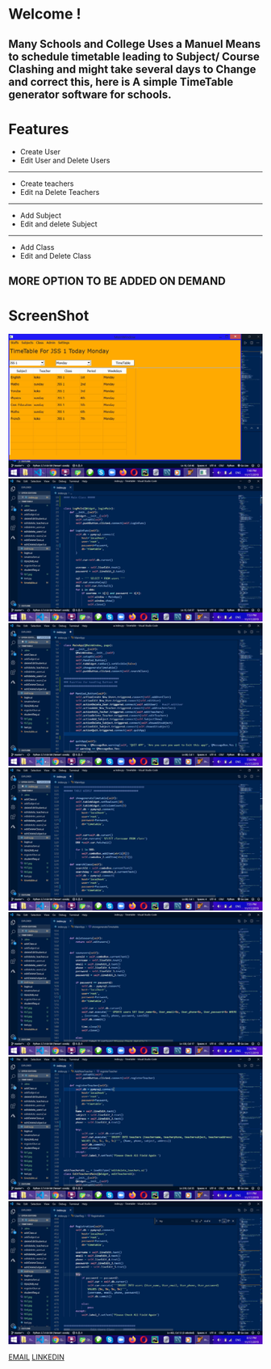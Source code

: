 # Welcome ! 
## Many Schools and College Uses a Manuel Means to schedule timetable leading to Subject/ Course Clashing and might take several days to Change and correct this, here is A simple TimeTable generator software for schools.




# Features
 - Create User
 - Edit User and Delete Users
 ---
 - Create teachers 
 - Edit na Delete Teachers
 ---
 - Add Subject
 - Edit and delete Subject
---
- Add Class
- Edit and Delete Class
## MORE OPTION TO BE ADDED ON DEMAND

# ScreenShot 

![](tb1.jpg)
![](tb2.jpg)
![](tb3.jpg)
![](tb4.jpg)
![](tb5.jpg)
![](tb6.jpg)
![](tb7.jpg)


[EMAIL](sundayafolabi992@gmail.com)
[LINKEDIN](https://www.linkedin.com/in/afolabisunday/)
